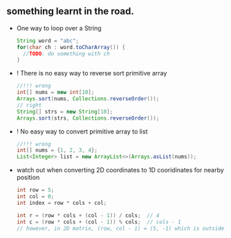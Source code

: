 ## something learnt in the road.

* One way to loop over a String
  ```java
  String word = "abc";
  for(char ch : word.toCharArray()) {
    //TODO: do something with ch
  }
  ```
  
* ! There is no easy way to reverse sort primitive array
  ```java
  //!!! wrong
  int[] nums = new int[10];
  Arrays.sort(nums, Collections.reverseOrder());
  // right
  String[] strs = new String[10];
  Arrays.sort(strs, Collections.reverseOrder());
  ```
  
* ! No easy way to convert primitive array to list  
  ```java
  //!!! wrong
  int[] nums = {1, 2, 3, 4};
  List<Integer> list = new ArrayList<>(Arrays.asList(nums));
  ```
  
* watch out when converting 2D coordinates to 1D cooridinates for nearby position
  ```java
  int row = 5;
  int col = 0;
  int index = row * cols + col;
  
  int r = (row * cols + (col - 1)) / cols;  // 4
  int c = (row * cols + (col - 1)) % cols;  // cols - 1
  // however, in 2D matrix, (row, col - 1) = (5, -1) which is outside of boundary
  ```
  